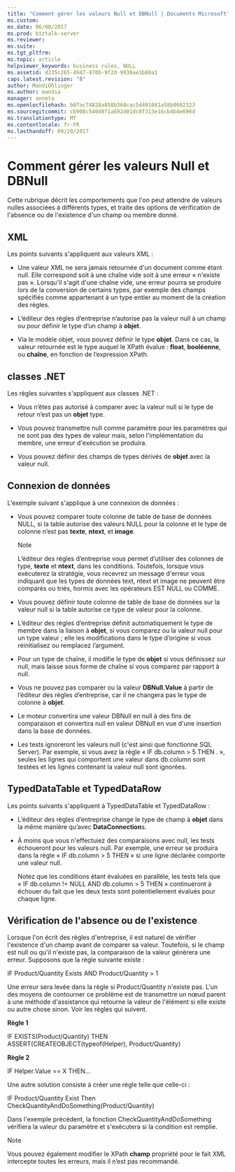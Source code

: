 ```yaml
---
title: "Comment gérer les valeurs Null et DBNull | Documents Microsoft"
ms.custom: 
ms.date: 06/08/2017
ms.prod: biztalk-server
ms.reviewer: 
ms.suite: 
ms.tgt_pltfrm: 
ms.topic: article
helpviewer_keywords: business rules, NULL
ms.assetid: d235c265-4947-470b-9f2d-9936ae1b88a1
caps.latest.revision: "8"
author: MandiOhlinger
ms.author: mandia
manager: anneta
ms.openlocfilehash: b07ac74828a858b368cac5d401081a58b8602323
ms.sourcegitcommit: cb908c540d8f1a692d01dc8f313e16cb4b4e696d
ms.translationtype: MT
ms.contentlocale: fr-FR
ms.lasthandoff: 09/20/2017
---
```

# <a name="how-to-handle-null-and-dbnull"></a>Comment gérer les valeurs Null et DBNull
Cette rubrique décrit les comportements que l'on peut attendre de valeurs nulles associées à différents types, et traite des options de vérification de l'absence ou de l'existence d'un champ ou membre donné.  
  
## <a name="xml"></a>XML  
 Les points suivants s'appliquent aux valeurs XML :  
  
-   Une valeur XML ne sera jamais retournée d'un document comme étant null. Elle correspond soit à une chaîne vide soit à une erreur « n'existe pas ». Lorsqu'il s'agit d'une chaîne vide, une erreur pourra se produire lors de la conversion de certains types, par exemple des champs spécifiés comme appartenant à un type entier au moment de la création des règles.  
  
-   L’éditeur des règles d’entreprise n’autorise pas la valeur null à un champ ou pour définir le type d’un champ à **objet**.  
  
-   Via le modèle objet, vous pouvez définir le type **objet**. Dans ce cas, la valeur retournée est le type auquel le XPath évalue : **float**, **booléenne**, ou **chaîne**, en fonction de l’expression XPath.  
  
## <a name="net-classes"></a>classes .NET  
 Les règles suivantes s'appliquent aux classes .NET :  
  
-   Vous n’êtes pas autorisé à comparer avec la valeur null si le type de retour n’est pas un **objet** type.  
  
-   Vous pouvez transmettre null comme paramètre pour les paramètres qui ne sont pas des types de valeur mais, selon l'implémentation du membre, une erreur d'exécution se produira.  
  
-   Vous pouvez définir des champs de types dérivés de **objet** avec la valeur null.  
  
## <a name="data-connection"></a>Connexion de données  
 L'exemple suivant s'applique à une connexion de données :  
  
-   Vous pouvez comparer toute colonne de table de base de données NULL, si la table autorise des valeurs NULL pour la colonne et le type de colonne n’est pas **texte**, **ntext**, et **image**.  
  
    > [!NOTE]
    >  L’éditeur des règles d’entreprise vous permet d’utiliser des colonnes de type, **texte** et **ntext**, dans les conditions. Toutefois, lorsque vous exécuterez la stratégie, vous recevrez un message d'erreur vous indiquant que les types de données text, ntext et image ne peuvent être comparés ou triés, hormis avec les opérateurs EST NULL ou COMME.  
  
-   Vous pouvez définir toute colonne de table de base de données sur la valeur null si la table autorise ce type de valeur pour la colonne.  
  
-   L’éditeur des règles d’entreprise définit automatiquement le type de membre dans la liaison à **objet**, si vous comparez ou la valeur null pour un type valeur ; elle les modifications dans le type d’origine si vous réinitialisez ou remplacez l’argument.  
  
-   Pour un type de chaîne, il modifie le type de **objet** si vous définissez sur null, mais laisse sous forme de chaîne si vous comparez par rapport à null.  
  
-   Vous ne pouvez pas comparer ou la valeur **DBNull.Value** à partir de l’éditeur des règles d’entreprise, car il ne changera pas le type de colonne à **objet**.  
  
-   Le moteur convertira une valeur DBNull en null à des fins de comparaison et convertira null en valeur DBNull en vue d'une insertion dans la base de données.  
  
-   Les tests ignoreront les valeurs null (c'est ainsi que fonctionne SQL Server). Par exemple, si vous avez la règle « IF db.column > 5 THEN . », seules les lignes qui comportent une valeur dans db.column sont testées et les lignes contenant la valeur null sont ignorées.  
  
## <a name="typeddatatable-and-typeddatarow"></a>TypedDataTable et TypedDataRow  
 Les points suivants s'appliquent à TypedDataTable et TypedDataRow :  
  
-   L’éditeur des règles d’entreprise change le type de champ à **objet** dans la même manière qu’avec **DataConnection**s.  
  
-   À moins que vous n'effectuiez des comparaisons avec null, les tests échoueront pour les valeurs null. Par exemple, une erreur se produira dans la règle « IF db.column > 5 THEN » si une ligne déclarée comporte une valeur null.  
  
     Notez que les conditions étant évaluées en parallèle, les tests tels que « IF db.column != NULL AND db.column > 5 THEN » continueront à échouer du fait que les deux tests sont potentiellement évalués pour chaque ligne.  
  
## <a name="checking-for-null-or-existence"></a>Vérification de l'absence ou de l'existence  
 Lorsque l'on écrit des règles d'entreprise, il est naturel de vérifier l'existence d'un champ avant de comparer sa valeur. Toutefois, si le champ est null ou qu'il n'existe pas, la comparaison de la valeur génèrera une erreur. Supposons que la règle suivante existe :  
  
 IF Product/Quantity Exists AND Product/Quantity > 1  
  
 Une erreur sera levée dans la règle si Product/Quantity n'existe pas. L'un des moyens de contourner ce problème est de transmettre un nœud parent à une méthode d'assistance qui retourne la valeur de l'élément si elle existe ou autre chose sinon. Voir les règles qui suivent.  
  
 **Règle 1**  
  
 IF EXISTS(Product/Quantity) THEN ASSERT(CREATEOBJECT(typeof(Helper), Product/Quantity)  
  
 **Règle 2**  
  
 IF Helper.Value == X THEN...  
  
 Une autre solution consiste à créer une règle telle que celle-ci :  
  
 IF Product/Quantity Exist Then CheckQuantityAndDoSomething(Product/Quantity)  
  
 Dans l'exemple précédent, la fonction CheckQuantityAndDoSomething vérifiera la valeur du paramètre et s'exécutera si la condition est remplie.  
  
> [!NOTE]
>  Vous pouvez également modifier le XPath **champ** propriété pour le fait XML intercepte toutes les erreurs, mais il n’est pas recommandé.
